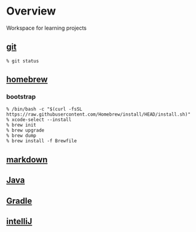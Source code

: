 # Overview
Workspace for learning projects

## [git](https://phoenixnap.com/kb/how-to-use-git)

```shell
% git status
```

## [homebrew](https://brew.sh)
### bootstrap
```shell
% /bin/bash -c "$(curl -fsSL https://raw.githubusercontent.com/Homebrew/install/HEAD/install.sh)"
% xcode-select --install
% brew init
% brew upgrade
% brew dump
% brew install -f Brewfile
```
## [markdown](https://www.markdownguide.org/cheat-sheet/)
## [Java](https://www.oracle.com/java/technologies/javase/jdk17-archive-downloads.html)
## [Gradle](https://docs.gradle.org/current/userguide/userguide.html)
## [intelliJ]()